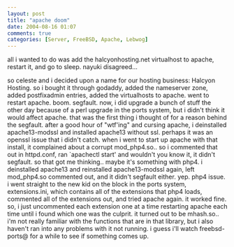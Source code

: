 ```yaml
---
layout: post
title: "apache doom"
date: 2004-08-16 01:07
comments: true
categories: [Server, FreeBSD, Apache, Lebwog]
---
```

all i wanted to do was add the halcyonhosting.net virtualhost to apache, restart it, and go to sleep. nayuki disagreed...

<!-- more -->

so celeste and i decided upon a name for our hosting business: Halcyon Hosting. so i bought it through godaddy, added the nameserver zone, added postfixadmin entries, added the virtualhosts to apache. went to restart apache. boom. segfault. now, i did upgrade a bunch of stuff the other day because of a perl upgrade in the ports system, but i didn't think it would affect apache. that was the first thing i thought of for a reason behind the segfault. after a good hour of "wtf'ing" and cursing apache, i deinstalled apache13-modssl and installed apache13 without ssl. perhaps it was an openssl issue that i didn't catch. when i went to start up apache with that install, it complained about a corrupt mod_php4.so.. so i commented that out in httpd.conf, ran `apachectl start' and wouldn't you know it, it didn't segfault. so that got me thinking.. maybe it's something with php4. i deinstalled apache13 and reinstalled apache13-modssl again, left mod_php4.so commented out, and it didn't segfault either. yep. php4 issue. i went straight to the new kid on the block in the ports system, extensions.ini, which contains all of the extensions that php4 loads, commented all of the extensions out, and tried apache again. it worked fine. so, i just uncommented each extension one at a time restarting apache each time until i found which one was the culprit. it turned out to be mhash.so.. i'm not really familiar with the functions that are in that library, but i also haven't ran into any problems with it not running. i guess i'll watch freebsd-ports@ for a while to see if something comes up.
